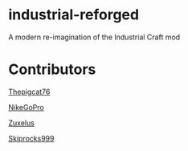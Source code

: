 # industrial-reforged

A modern re-imagination of the Industrial Craft mod

# Contributors

[Thepigcat76](https://github.com/Thepigcat76)

[NikeGoPro](https://github.com/NikeGoPro)

[Zuxelus](https://github.com/Zuxelus)

[Skiprocks999](https://github.com/skiprocks999)